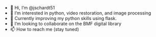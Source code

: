 - 👋 Hi, I’m @jschardt51
- 👀 I’m interested in python, video restoration, and image processing
- 🌱 Currently improving my python skills using flask.
- 💞️ I’m looking to collaborate on the BMF digital library
- 📫 How to reach me (stay tuned)

<!---
jschardt51/jschardt51 is a ✨ special ✨ repository because its `README.md` (this file) appears on your GitHub profile.
You can click the Preview link to take a look at your changes.
--->
